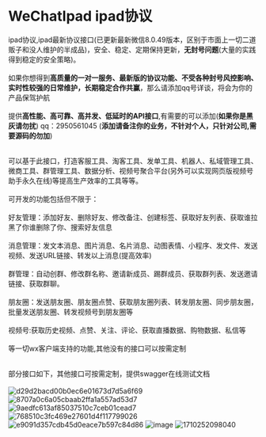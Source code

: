# WeChatIpad ipad协议
ipad协议,ipad最新协议接口(已更新最新微信8.0.49版本，区别于市面上一切二道贩子和没人维护的半成品)，安全、稳定、定期保持更新，**无封号问题**(大量的实践得到稳定的安全策略)。<br><br>
如果你想得到**高质量的一对一服务、最新版的协议功能、不受各种封号风控影响、实时性较强的日常维护，长期稳定合作共赢**，那么请添加qq号详谈，将会为你的产品保驾护航<br><br>
提供**高性能、高可靠、高并发、低延时的API接口**,有需要的可以添加(**如果你是黑灰请勿扰**) qq：2950561045 (**添加请备注你的业务，不针对个人，只针对公司,需要源码的勿加**)<br><br>

可以基于此接口，打造客服工具、淘客工具、发单工具、机器人、私域管理工具、微商工具、群管理工具、数据分析、视频号聚合平台(另外可以实现网页版视频号助手永久在线)等提高生产效率的工具等等。<br><br>
可开发的功能包括但不限于：<br><br>
好友管理：添加好友、删除好友、修改备注、创建标签、获取好友列表、获取谁拉黑了你谁删除了你、搜索好友信息<br><br>
消息管理：发文本消息、图片消息、名片消息、动图表情、小程序、发文件、发送视频、发送URL链接、转发以上消息(提高效率)<br><br>
群管理：自动创群、修改群名称、邀请新成员、踢群成员、获取群列表、发送邀请链接、获取群聊。<br><br>
朋友圈：发送朋友圈、朋友圈点赞、获取朋友圈列表、转发朋友圈、同步朋友圈，批量发送朋友圈、转发视频号到朋友圈等<br><br>
视频号:获取历史视频、点赞、关注、评论、获取直播数据、购物数据、私信等<br><br>
等一切wx客户端支持的功能,其他没有的接口可以按需定制<br><br>

部分接口如下，其他接口可按需定制，提供swagger在线测试文档<br><br>
![d29d2bacd00b0ec6e01673d7d5a6f69](https://github.com/danta666/WeChatIpad/assets/29486192/4f77e9ae-23bb-40d2-99af-0c64f153e08b)
![8707a0c6a05cbaab2ffa1a557ad53d7](https://github.com/danta666/WeChatIpad/assets/29486192/9ea226eb-6a63-49f7-a945-fe4f8324ae0b)
![9aedfc613af85037510c7ceb01cead7](https://github.com/danta666/WeChatIpad/assets/29486192/e48ca0f6-2fe1-45f4-917e-3c9ff980dff2)
![768510c3fc469e27601d4f117799026](https://github.com/danta666/WeChatIpad/assets/29486192/f4506edf-8353-4795-9e1e-fcc122a2aeb5)
![e9091d357cdb45d0eace7b597c84d86](https://github.com/danta666/WeChatIpad/assets/29486192/1dd73a1d-149f-4f45-8f36-5fb170022bb3)
![image](https://github.com/danta666/WeChatIpad/assets/29486192/3827b085-f401-48b7-8f32-372695b250a8)
![1710252098040](https://github.com/danta666/WeChatIpad/assets/29486192/8ae13e38-78a9-485e-b4f9-b5d519b4ba00)
















